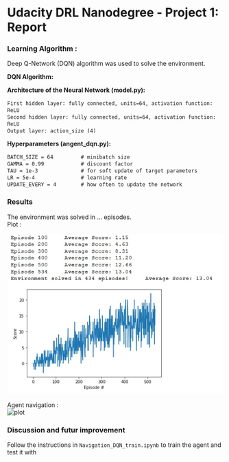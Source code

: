 [//]: # (Image References)

[image1]: https://user-images.githubusercontent.com/10624937/42135619-d90f2f28-7d12-11e8-8823-82b970a54d7e.gif "Trained Agent"

# Udacity DRL Nanodegree - Project 1: Report

### Learning Algorithm :

Deep Q-Network (DQN) algorithm was used to solve the environment.  

**DQN Algorithm:**

**Architecture of the Neural Network (model.py):**
  
```Input layer : state_size (37)  
First hidden layer: fully connected, units=64, activation function: ReLU  
Second hidden layer: fully connected, units=64, activation function: ReLU  
Output layer: action_size (4)  
```

**Hyperparameters (angent_dqn.py):**  

```BUFFER_SIZE = int(1e5)  # replay buffer size  
BATCH_SIZE = 64         # minibatch size  
GAMMA = 0.99            # discount factor  
TAU = 1e-3              # for soft update of target parameters  
LR = 5e-4               # learning rate   
UPDATE_EVERY = 4        # how often to update the network 
```

### Results

The environment was solved in ... episodes.  
Plot :  
    
![plot](images/plot_nav.jpg)
  
Agent navigation :  
![plot](images/bananacollector.gif)

### Discussion and futur improvement

Follow the instructions in `Navigation_DQN_train.ipynb` to train the agent and test it with    



